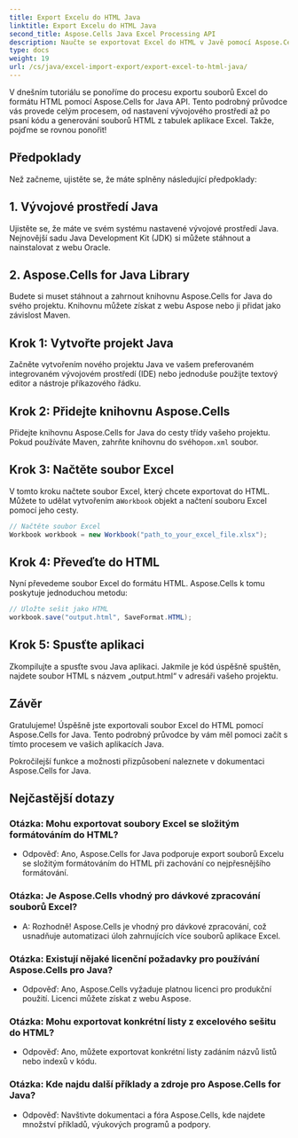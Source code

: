 ```yaml
---
title: Export Excelu do HTML Java
linktitle: Export Excelu do HTML Java
second_title: Aspose.Cells Java Excel Processing API
description: Naučte se exportovat Excel do HTML v Javě pomocí Aspose.Cells for Java. Postupujte podle tohoto podrobného průvodce se zdrojovým kódem pro bezproblémový převod souborů Excel do HTML bez námahy.
type: docs
weight: 19
url: /cs/java/excel-import-export/export-excel-to-html-java/
---
```

V dnešním tutoriálu se ponoříme do procesu exportu souborů Excel do formátu HTML pomocí Aspose.Cells for Java API. Tento podrobný průvodce vás provede celým procesem, od nastavení vývojového prostředí až po psaní kódu a generování souborů HTML z tabulek aplikace Excel. Takže, pojďme se rovnou ponořit!

## Předpoklady

Než začneme, ujistěte se, že máte splněny následující předpoklady:

## 1. Vývojové prostředí Java

Ujistěte se, že máte ve svém systému nastavené vývojové prostředí Java. Nejnovější sadu Java Development Kit (JDK) si můžete stáhnout a nainstalovat z webu Oracle.

## 2. Aspose.Cells for Java Library

Budete si muset stáhnout a zahrnout knihovnu Aspose.Cells for Java do svého projektu. Knihovnu můžete získat z webu Aspose nebo ji přidat jako závislost Maven.

## Krok 1: Vytvořte projekt Java

Začněte vytvořením nového projektu Java ve vašem preferovaném integrovaném vývojovém prostředí (IDE) nebo jednoduše použijte textový editor a nástroje příkazového řádku.

## Krok 2: Přidejte knihovnu Aspose.Cells

 Přidejte knihovnu Aspose.Cells for Java do cesty třídy vašeho projektu. Pokud používáte Maven, zahrňte knihovnu do svého`pom.xml` soubor.

## Krok 3: Načtěte soubor Excel

 V tomto kroku načtete soubor Excel, který chcete exportovat do HTML. Můžete to udělat vytvořením a`Workbook` objekt a načtení souboru Excel pomocí jeho cesty.

```java
// Načtěte soubor Excel
Workbook workbook = new Workbook("path_to_your_excel_file.xlsx");
```

## Krok 4: Převeďte do HTML

Nyní převedeme soubor Excel do formátu HTML. Aspose.Cells k tomu poskytuje jednoduchou metodu:

```java
// Uložte sešit jako HTML
workbook.save("output.html", SaveFormat.HTML);
```

## Krok 5: Spusťte aplikaci

Zkompilujte a spusťte svou Java aplikaci. Jakmile je kód úspěšně spuštěn, najdete soubor HTML s názvem „output.html“ v adresáři vašeho projektu.

## Závěr

Gratulujeme! Úspěšně jste exportovali soubor Excel do HTML pomocí Aspose.Cells for Java. Tento podrobný průvodce by vám měl pomoci začít s tímto procesem ve vašich aplikacích Java.

Pokročilejší funkce a možnosti přizpůsobení naleznete v dokumentaci Aspose.Cells for Java.


## Nejčastější dotazy

###	Otázka: Mohu exportovat soubory Excel se složitým formátováním do HTML?
   - Odpověď: Ano, Aspose.Cells for Java podporuje export souborů Excelu se složitým formátováním do HTML při zachování co nejpřesnějšího formátování.

### Otázka: Je Aspose.Cells vhodný pro dávkové zpracování souborů Excel?
   - A: Rozhodně! Aspose.Cells je vhodný pro dávkové zpracování, což usnadňuje automatizaci úloh zahrnujících více souborů aplikace Excel.

### Otázka: Existují nějaké licenční požadavky pro používání Aspose.Cells pro Java?
   - Odpověď: Ano, Aspose.Cells vyžaduje platnou licenci pro produkční použití. Licenci můžete získat z webu Aspose.

### Otázka: Mohu exportovat konkrétní listy z excelového sešitu do HTML?
   - Odpověď: Ano, můžete exportovat konkrétní listy zadáním názvů listů nebo indexů v kódu.

### Otázka: Kde najdu další příklady a zdroje pro Aspose.Cells for Java?
   - Odpověď: Navštivte dokumentaci a fóra Aspose.Cells, kde najdete množství příkladů, výukových programů a podpory.